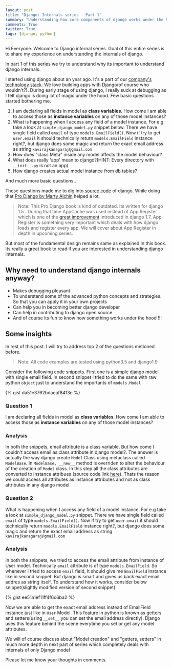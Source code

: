 ```yaml
---
layout: post
title: "Django: Internals series - Part 1"
summary: "Understanding how core components of django works under the hood"
comments: True
twitter: True
tags: [django, python]
---
```

Hi Everyone. Welcome to Django internal series. Goal of this entire series is to share my experience on understanding the
internals of django.

In part 1 of this series we try to understand why its important to understand
django internals.

I started using django about an year ago. It's a part of our [company's
technology stack](https://medium.com/@launchyard/our-typical-technology-stack-b52371035e4b). We love building apps with Django(of course who wouldn't?). During early
stage of using django, I really suck at debugging as I felt django is
doing lot of magic under the hood. Few basic questions started bothering me.

1. I am declaring all fields in model as **class variables**. How come I am able to
access those as **instance variables** on any of those model instances?
2. What is happening when I access any field of a model instance. For e.g take
a look at ```simple_django_model.py``` snippet below. There we have single
field called ```email``` of type ```models.EmailField()```. Now if try to get
```user.email``` it should technically return ```models.EmailField``` instance right?, but django
does some magic and return the exact email address as string ```kavirajkanagaraj@gmail.com```
3. How does "class Meta" inside any model affects the model behaviour?
4. What does really 'app' mean to django?(HINT: Every directory with
   ```__init__.py``` is not an app)
5. How django creates actual model instance from db tables?

And much more basic questions..

<!--break-->

These questions made me to dig into [source code](https://github.com/django/django) of django. While doing that
[Pro Django by Marty Alchin](http://www.amazon.com/Pro-Django-Experts-Voice-Development/dp/1430258098) helped a lot.

>Note: This Pro Django book is kind of outdated. Its written for django
>1.5 . During that time AppCache was used instead of App Register which is one of
>the [great improvement](https://docs.djangoproject.com/en/1.9/ref/applications/#application-registry)
>introduced in django 1.7. App Register is something very important which deals with how django
>loads and register every app. We will cover about App Register in depth in
>upcoming series.

But most of the fundamental design remains same as explained in this book. Its
really a great book to read if you are interested in understanding django internals.


## Why need to understand django internals anyway?
  * Makes debugging pleasant
  * To understand some of the advanced python concepts and strategies. So that
    you can apply it in your own projects
  * Can help you in becoming better django developer
  * Can help in contributing to django open source
  * And of course its fun to know how something works under the hood !!!

## Some insights
In rest of this post. I will try to address top 2 of the questions metioned before.

>Note: All code examples are tested using python3.5 and django1.9

Consider the following code snippets.
First one is a simple django model with single email field. In second snippet I
tried to do the same with raw python ```object``` just to understand the
importants of ```models.Model```

{% gist da51e3762bdaeaf8413e %}

### Question 1
I am declaring all fields in model as **class variables**. How come I am able to
access those as **instance variables** on any of those model instances?

### Analysis
In both the snippets, email attribute is a class variable. But how come I couldn't
access email as class attribute in django model?. The answer is actually the
way django create ```Model``` Class using metaclass called ```ModelBase```. In
```ModelBase, __new__``` method is overriden to alter the behaviour of the
creation of ```Model``` class. In this step all the class attributes are converted to instance attribues (source code link [here](https://github.com/django/django/blob/master/django/db/models/base.py#L157-L158)). Thats the reason we could access
all attributes as instance attributes and not as class attributes in any django model.


### Question 2
What is happening when I access any field of a model instance. For e.g take
a look at ```simple_django_model.py``` snippet. There we have single
field called ```email``` of type ```models.EmailField()```. Now if try to get
```user.email``` it should technically return ```models.EmailField``` instance right?, but django
does some magic and return the exact email address as string ```kavirajkanagaraj@gmail.com```

### Analysis
In both the snippets, we tried to access the email attribute from instance of
User model. Technically ```email``` attribute is of type ```models.EmailField```. So whenever I
tried to access ```email``` field, It should give me ```EmailField``` instance like
in second snippet. But django is smart and gives us back exact email addres as
string itself. To understand how it works, consider below snippet(slightly
modified version of second snippet)

{% gist ee51a1ef11ff4f6c6ba2 %}

Now we are able to get the exact email address instead of EmailField
instance just like in ```User``` Model. This feature in python is known as getters and setters(using
```__set__``` you can set the email address directly). Django uses this feature
behind the scene everytime you set or get any model attributes.

We will of course discuss about "Model creation" and "getters, setters" in much
more depth in next part of series which completely deals with internals of only
Django model

Please let me know your thoughts in comments.
